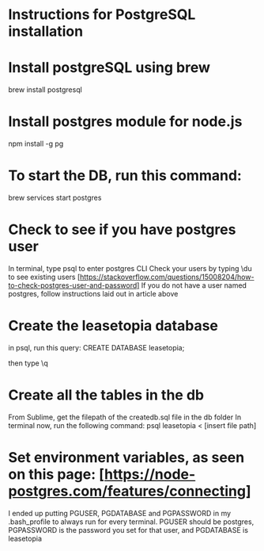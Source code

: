 # Instructions for PostgreSQL installation

# Install postgreSQL using brew
brew install postgresql

# Install postgres module for node.js
npm install -g pg

# To start the DB, run this command:
brew services start postgres

# Check to see if you have postgres user
In terminal, type psql to enter postgres CLI
Check your users by typing \du to see existing users
[https://stackoverflow.com/questions/15008204/how-to-check-postgres-user-and-password]
If you do not have a user named postgres, follow instructions laid out in article above

# Create the leasetopia database
in psql, run this query:
CREATE DATABASE leasetopia;

then type \q

# Create all the tables in the db
From Sublime, get the filepath of the createdb.sql file in the db folder
In terminal now, run the following command:
psql leasetopia < [insert file path]

# Set environment variables, as seen on this page: [https://node-postgres.com/features/connecting]
I ended up putting PGUSER, PGDATABASE and PGPASSWORD in my .bash_profile to always run for every terminal. PGUSER should be postgres, PGPASSWORD is the password you set for that user, and PGDATABASE is leasetopia
